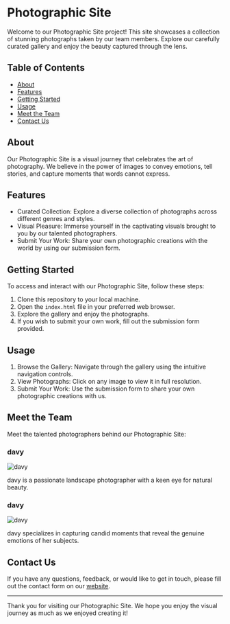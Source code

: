 # Photographic Site

Welcome to our Photographic Site project! This site showcases a collection of stunning photographs taken by our team members. Explore our carefully curated gallery and enjoy the beauty captured through the lens.

## Table of Contents

- [About](#about)
- [Features](#features)
- [Getting Started](#getting-started)
- [Usage](#usage)
- [Meet the Team](#meet-the-team)
- [Contact Us](#contact-us)

## About

Our Photographic Site is a visual journey that celebrates the art of photography. We believe in the power of images to convey emotions, tell stories, and capture moments that words cannot express.

## Features

- Curated Collection: Explore a diverse collection of photographs across different genres and styles.
- Visual Pleasure: Immerse yourself in the captivating visuals brought to you by our talented photographers.
- Submit Your Work: Share your own photographic creations with the world by using our submission form.

## Getting Started

To access and interact with our Photographic Site, follow these steps:

1. Clone this repository to your local machine.
2. Open the `index.html` file in your preferred web browser.
3. Explore the gallery and enjoy the photographs.
4. If you wish to submit your own work, fill out the submission form provided.

## Usage

1. Browse the Gallery: Navigate through the gallery using the intuitive navigation controls.
2. View Photographs: Click on any image to view it in full resolution.
3. Submit Your Work: Use the submission form to share your own photographic creations with us.

## Meet the Team

Meet the talented photographers behind our Photographic Site:

### davy

![davy](images/davy-davy.jpg)

davy is a passionate landscape photographer with a keen eye for natural beauty.

### davy

![davy](images/davy.jpg)

davy specializes in capturing candid moments that reveal the genuine emotions of her subjects.

## Contact Us

If you have any questions, feedback, or would like to get in touch, please fill out the contact form on our [website](https://www.davyphotography.com/contact).

---

Thank you for visiting our Photographic Site. We hope you enjoy the visual journey as much as we enjoyed creating it!
